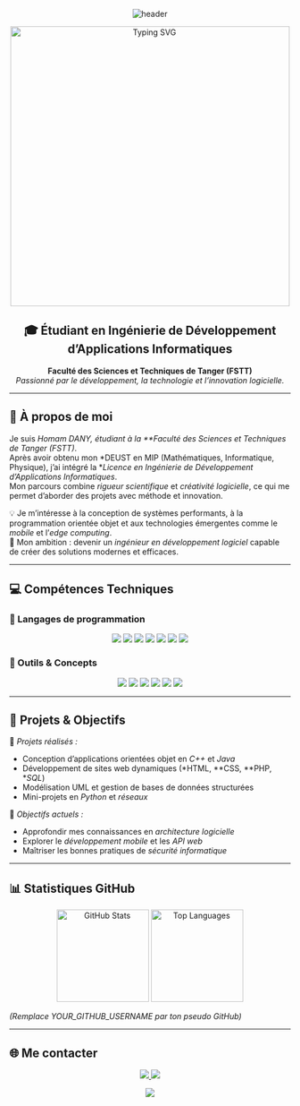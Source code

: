<!-- En-tête animé -->
<p align="center">
  <img src="https://capsule-render.vercel.app/api?type=waving&color=0:0077B5,100:00C6FF&height=200&section=header&text=👋%20Bienvenue%20sur%20le%20profil%20de%20Homam%20DANY&fontSize=28&fontColor=ffffff&fontAlignY=35" alt="header"/>
</p>

<!-- Décoration centrale -->
<p align="center">
  <img src="https://github.com/DenverCoder1/readme-typing-svg/raw/main/demo.svg" width="500" alt="Typing SVG">
</p>

<h2 align="center">🎓 Étudiant en Ingénierie de Développement d’Applications Informatiques</h2>

<p align="center">
  <strong>Faculté des Sciences et Techniques de Tanger (FSTT)</strong><br>
  <em>Passionné par le développement, la technologie et l’innovation logicielle.</em>
</p>

---

## 💫 À propos de moi

Je suis *Homam DANY, étudiant à la **Faculté des Sciences et Techniques de Tanger (FSTT)*.  
Après avoir obtenu mon *DEUST en MIP (Mathématiques, Informatique, Physique), j’ai intégré la **Licence en Ingénierie de Développement d’Applications Informatiques*.  
Mon parcours combine *rigueur scientifique* et *créativité logicielle*, ce qui me permet d’aborder des projets avec méthode et innovation.

💡 Je m’intéresse à la conception de systèmes performants, à la programmation orientée objet et aux technologies émergentes comme le *mobile* et l’*edge computing*.  
🎯 Mon ambition : devenir un *ingénieur en développement logiciel* capable de créer des solutions modernes et efficaces.

---

## 💻 Compétences Techniques

### 🔹 Langages de programmation
<p align="center">
  <img src="https://img.shields.io/badge/C++%20(POO)-00599C?style=for-the-badge&logo=cplusplus&logoColor=white"/>
  <img src="https://img.shields.io/badge/Java%20(POO)-ED8B00?style=for-the-badge&logo=openjdk&logoColor=white"/>
  <img src="https://img.shields.io/badge/Python-3776AB?style=for-the-badge&logo=python&logoColor=white"/>
  <img src="https://img.shields.io/badge/HTML5-E34F26?style=for-the-badge&logo=html5&logoColor=white"/>
  <img src="https://img.shields.io/badge/CSS3-1572B6?style=for-the-badge&logo=css3&logoColor=white"/>
  <img src="https://img.shields.io/badge/JavaScript-F7DF1E?style=for-the-badge&logo=javascript&logoColor=black"/>
  <img src="https://img.shields.io/badge/PHP-777BB4?style=for-the-badge&logo=php&logoColor=white"/>
</p>

### 🔹 Outils & Concepts
<p align="center">
  <img src="https://img.shields.io/badge/UML-6A5ACD?style=for-the-badge&logo=diagrams.net&logoColor=white"/>
  <img src="https://img.shields.io/badge/Bases%20de%20Données-4479A1?style=for-the-badge&logo=mysql&logoColor=white"/>
  <img src="https://img.shields.io/badge/Systèmes%20d'Exploitation-000000?style=for-the-badge&logo=linux&logoColor=white"/>
  <img src="https://img.shields.io/badge/Réseaux%20Informatiques-00A8E8?style=for-the-badge&logo=cisco&logoColor=white"/>
  <img src="https://img.shields.io/badge/Développement%20Web-FF7139?style=for-the-badge&logo=mozilla&logoColor=white"/>
  <img src="https://img.shields.io/badge/Mobile%20&%20Edge%20Computing-34A853?style=for-the-badge&logo=android&logoColor=white"/>
</p>

---

## 🚀 Projets & Objectifs

🎯 *Projets réalisés :*
- Conception d’applications orientées objet en *C++* et *Java*
- Développement de sites web dynamiques (*HTML, **CSS, **PHP, **SQL*)
- Modélisation UML et gestion de bases de données structurées
- Mini-projets en *Python* et *réseaux*

🌱 *Objectifs actuels :*
- Approfondir mes connaissances en *architecture logicielle*
- Explorer le *développement mobile* et les *API web*
- Maîtriser les bonnes pratiques de *sécurité informatique*

---

## 📊 Statistiques GitHub

<p align="center">
  <img src="https://github-readme-stats.vercel.app/api?username=YOUR_GITHUB_USERNAME&show_icons=true&theme=tokyonight&count_private=true" alt="GitHub Stats" height="165"/>
  <img src="https://github-readme-stats.vercel.app/api/top-langs/?username=YOUR_GITHUB_USERNAME&layout=compact&theme=tokyonight" alt="Top Languages" height="165"/>
</p>

*(Remplace YOUR_GITHUB_USERNAME par ton pseudo GitHub)*

---

## 🌐 Me contacter

<p align="center">
  <a href="mailto:dany.homam@etu.uae.ac.ma">
    <img src="https://img.shields.io/badge/Email-D14836?style=for-the-badge&logo=gmail&logoColor=white"/>
  </a>
  <a href="https://www.linkedin.com/in/homam-dany-2047a7189">
    <img src="https://img.shields.io/badge/LinkedIn-0077B5?style=for-the-badge&logo=linkedin&logoColor=white"/>
  </a>
</p>



<p align="center">
  <img src="https://capsule-render.vercel.app/api?type=waving&color=0:00C6FF,100:0077B5&height=120&section=footer"/>
</p>

